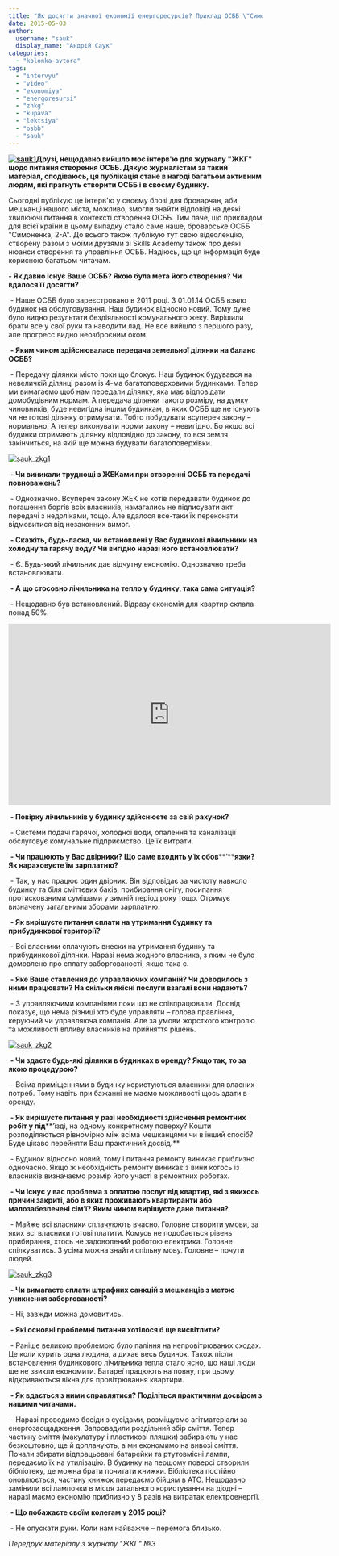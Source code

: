 ```yaml
---
title: "Як досягти значної економії енергоресурсів? Приклад ОСББ \"Симоненка, 2-А\""
date: 2015-05-03
author: 
  username: "sauk"
  display_name: "Андрій Саук"
categories: 
  - "kolonka-avtora"
tags: 
  - "intervyu"
  - "video"
  - "ekonomiya"
  - "energoresursi"
  - "zhkg"
  - "kupava"
  - "lektsiya"
  - "osbb"
  - "sauk"
---
```


**[![sauk1](https://mpz.brovary.org/wp-content/uploads/2015/04/sauk1.jpg)](https://mpz.brovary.org/wp-content/uploads/2015/04/sauk1.jpg)Друзі, нещодавно вийшло моє інтерв'ю для журналу "ЖКГ" щодо питання створення ОСББ. Дякую журналістам за такий матеріал, сподіваюсь, ця публікація стане в нагоді багатьом активним людям, які прагнуть створити ОСББ і в своєму будинку.**

Сьогодні публікую це інтерв'ю у своєму блозі для броварчан, аби мешканці нашого міста, можливо, змогли знайти відповіді на деякі хвилюючі питання в контексті створення ОСББ. Тим паче, що прикладом для всієї країни в цьому випадку стало саме наше, броварське ОСББ "Симоненка, 2-А". До всього також публікую тут свою відеолекцію, створену разом з моїми друзями зі Skills Academy також про деякі нюанси створення та управління ОСББ. Надіюсь, що ця інформація буде корисною багатьом читачам.

**\- Як давно існує Ваше ОСББ? Якою була мета його створення? Чи вдалося її досягти?**

 - Наше ОСББ було зареєстровано в 2011 році. З 01.01.14 ОСББ взяло будинок на обслуговування. Наш будинок відносно новий. Тому дуже було видно результати бездіяльності комунального жеку. Вирішили брати все у свої руки та наводити лад. Не все вийшло з першого разу, але прогресс видно неозброєним оком.

 **- Яким чином здійснювалась передача земельної ділянки на баланс ОСББ?**

 - Передачу ділянки місто поки що блокує. Наш будинок будувався на невеличкій ділянці разом із 4-ма багатоповерховими будинками. Тепер ми вимагаємо щоб нам передали ділянку, яка має відповідати домобудівним нормам. А передача ділянки такого розміру, на думку чиновників, буде невигідна іншим будинкам, в яких ОСББ ще не існують чи не готові ділянку отримувати. Тобто побудувати всупереч закону – нормально. А тепер виконувати норми закону – невигідно. Бо якщо всі будинки отримають ділянку відповідно до закону, то вся земля закінчиться, на якій ще можна будувати багатоповерхівки.

[![sauk_zkg1](https://mpz.brovary.org/wp-content/uploads/2015/04/sauk_zkg1.jpg)](https://mpz.brovary.org/wp-content/uploads/2015/04/sauk_zkg1.jpg)

 **- Чи виникали труднощі з ЖЕКами при створенні ОСББ та передачі повноважень?**

 - Однозначно. Всупереч закону ЖЕК не хотів передавати будинок до погашення боргів всіх власників, намагались не підписувати акт передачі з недоліками, тощо. Але вдалося все-таки їх переконати відмовитися від незаконних вимог.

 **- Скажіть, будь-ласка, чи встановлені у Вас будинкові лічильники на холодну та гарячу воду? Чи вигідно наразі його встановлювати?**

 - Є. Будь-який лічильник дає відчутну економію. Однозначно треба встановлювати.

 **- А що стосовно лічильника на тепло у будинку, така сама ситуація?**

 - Нещодавно був встановлений. Відразу економія для квартир склала понад 50%.

<iframe src="https://www.youtube.com/embed/V64iUTezvDQ" width="640" height="360" frameborder="0" allowfullscreen="allowfullscreen"></iframe>

 **- Повірку лічильників у будинку здійснюєте за свій рахунок?**

 - Системи подачі гарячої, холодної води, опалення та каналізації обслуговує комунальне підприємство. Це їх витрати.

 **- Чи працюють у Вас двірники? Що саме входить у їх обов****’****язки? Як нараховуєте їм зарплатню?**

 - Так, у нас працює один двірник. Він відповідає за чистоту навколо будинку та біля сміттєвих баків, прибирання снігу, посипання протисковзними сумішами у зимній період року тощо. Отримує визначену загальними зборами зарплатню.

 **- Як вирішуєте питання сплати на утримання будинку та прибудинкової території?**

 - Всі власники сплачують внески на утримання будинку та прибудинкової ділянки. Наразі нема жодного власника, з яким не було домовлено про сплату заборгованості, якщо така є.

 **- Яке Ваше ставлення до управляючих компаній? Чи доводилось з ними працювати? На скільки якісні послуги взагалі вони надають?**

 - З управляючими компаніями поки що не співпрацювали. Досвід показує, що нема різниці хто буде управляти – голова правління, керуючий чи управляюча компанія. Але за умови жорсткого контролю та можливості впливу власників на прийняття рішень.

[![sauk_zkg2](https://mpz.brovary.org/wp-content/uploads/2015/04/sauk_zkg2.jpg)](https://mpz.brovary.org/wp-content/uploads/2015/04/sauk_zkg2.jpg)

 **- Чи здаєте будь-які ділянки в будинках в оренду? Якщо так, то за якою процедурою?**

 - Всіма приміщеннями в будинку користуються власники для власних потреб. Тому навіть при бажанні не маємо можливості щось здати в оренду.

 **- Як вирішуєте питання у разі необхідності здійснення ремонтних робіт у під****’їзді, на одному конкретному поверху? Кошти розподіляються рівномірно між всіма мешканцями чи в інший спосіб? Буде цікаво перейняти Ваш практичний досвід.**

 - Будинок відносно новий, тому і питання ремонту виникає приблизно одночасно. Якщо ж необхідність ремонту виникає з вини когось із власників визначаємо розмір його участі в ремонтних роботах.

 **- Чи існує у вас проблема з оплатою послуг від квартир, які з якихось причин закриті, або в яких проживають квартиранти або малозабезпечені сім’ї? Яким чином вирішуєте дане питання?**

 - Майже всі власники сплачуюють вчасно. Головне створити умови, за яких всі власники готові платити. Комусь не подобається рівень прибирання, хтось не задоволений роботою електрика. Головне спілкуватись. З усіма можна знайти спільну мову. Головне – почути людей.

[![sauk_zkg3](https://mpz.brovary.org/wp-content/uploads/2015/04/sauk_zkg3.jpg)](https://mpz.brovary.org/wp-content/uploads/2015/04/sauk_zkg3.jpg)

 **- Чи вимагаєте сплати штрафних санкцій з мешканців з метою уникнення заборгованості?**

 - Ні, завжди можна домовитись.

 **- Які основні проблемні питання хотілося б ще висвітлити?**

 - Раніше великою проблемою було паління на непровітрюваних сходах. Це коли курить одна людина, а дихає весь будинок. Також після встановлення будинкового лічильника тепла стало ясно, що наші люди ще не звикли економити. Батареї працюють на повну, при цьому відкриваються вікна для провітрювання квартири.

 **- Як вдається з ними справлятися? Поділіться практичним досвідом з нашими читачами.**

 - Наразі проводимо бесіди з сусідами, розміщуємо агітматеріали за енергозаощадження. Запровадили роздільний збір сміття. Тепер частину сміття (макулатуру і пластикові пляшки) забирають у нас безкоштовно, ще й доплачують, а ми економимо на вивозі сміття. Почали збирати відпрацьовані батарейки та ртутовмісні лампи, передаємо їх на утилізацію. В будинку на першому поверсі створили бібліотеку, де можна брати почитати книжки. Бібліотека постійно оновлюється, частину книжок передаємо бійцям в АТО. Нещодавно замінили всі лампочки в місця загального користування на діодні – наразі маємо економію приблизно у 8 разів на витратах електроенергії.

 **- Що побажаєте своїм колегам у 2015 році?**

 - Не опускати руки. Коли нам найважче – перемога близько.

_Передрук матеріалу з журналу "ЖКГ" №3_
